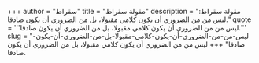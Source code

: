 +++
author = "سقراط"
title = "مقولة سقراط"
description = "مقولة سقراط: ليس من من الضروري أن يكون كلامي مقبولا، بل من الضروري أن يكون صادقا."
quote = '''ليس من من الضروري أن يكون كلامي مقبولا، بل من الضروري أن يكون صادقا.''' 
slug = "ليس-من-من-الضروري-أن-يكون-كلامي-مقبولا-بل-من-الضروري-أن-يكون-صادقا"
+++
ليس من من الضروري أن يكون كلامي مقبولا، بل من الضروري أن يكون صادقا.
